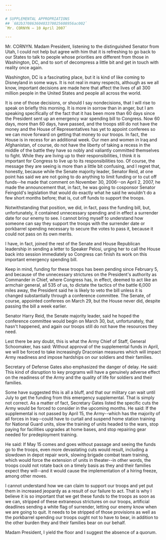 ```yaml
---
---

# SUPPLEMENTAL APPROPRIATIONS
## `682b37086360403370025608956ac002`
`Mr. CORNYN — 10 April 2007`

---
```



Mr. CORNYN. Madam President, listening to the distinguished Senator 
from Utah, I could not help but agree with him that it is refreshing to 
go back to our States to talk to people whose priorities are different 
from those in Washington, DC, and to sort of decompress a little bit 
and get in touch with reality once again.

Washington, DC is a fascinating place, but it is kind of like coming 
to Disneyland in some ways. It is not real in many respects, although 
as we all know, important decisions are made here that affect the lives 
of all 300 million people in the United States and people all across 
the world.

It is one of those decisions, or should I say nondecisions, that I 
will rise to speak on briefly this morning. It is more in sorrow than 
in anger, but I am speaking specifically of the fact that it has been 
more than 60 days since the President sent up an emergency war spending 
bill to Congress. Now 60 days, more than 60 days, have passed, and the 
troops still do not have the money and the House of Representatives has 
yet to appoint conferees so we can move forward on getting that money 
to our troops. In fact, the House is in recess for an additional week. 
Our men and women in Iraq and Afghanistan, of course, do not have the 
liberty of taking a recess in the middle of the battle they have so 
nobly and valiantly committed themselves to fight. While they are 
living up to their responsibilities, I think it is important for 
Congress to live up to its responsibilities too. Of course, the message 
they are seeing is more than a little bit confusing, and I regret that, 
honestly, because while the Senate majority leader, Senator Reid, at 
one point has said we are not going to do anything to limit funding or 
to cut off funds--he made that comment on November 30, 2006--on April 
2, 2007, he made the announcement that, in fact, he was going to 
cosponsor Senator Feingold's legislation that would do exactly what he 
said he wouldn't do a few short months before; that is, cut off funds 
to support the troops.


Notwithstanding that position, we did, in fact, pass the funding 
bill, but, unfortunately, it contained unnecessary spending and in 
effect a surrender date for our enemy to see. I cannot bring myself to 
understand how someone can say they support the troops with the 
surrender date or porkbarrel spending necessary to secure the votes to 
pass it, because it could not pass on its own merits.

I have, in fact, joined the rest of the Senate and House Republican 
leadership in sending a letter to Speaker Pelosi, urging her to call 
the House back into session immediately so Congress can finish its work 
on this important emergency spending bill.

Keep in mind, funding for these troops has been pending since 
February 5, and because of the unnecessary strictures on the 
President's authority as Commander in Chief, where Congress has, in 
effect, deemed to act like an armchair general, all 535 of us, to 
dictate the tactics of the battle 6,000 miles away, the President said 
he is likely to veto the bill unless it is changed substantially 
through a conference committee. The Senate, of course, appointed 
conferees on March 29, but the House never did, despite passing the 
bill a week earlier.

Senator Harry Reid, the Senate majority leader, said he hoped the 
conference committee would begin on March 30, but, unfortunately, that 
hasn't happened, and again our troops still do not have the resources 
they need.

Lest there be any doubt, this is what the Army Chief of Staff, 
General Schoomaker, has said: Without approval of the supplemental 
funds in April, we will be forced to take increasingly Draconian 
measures which will impact Army readiness and impose hardships on our 
soldiers and their families.

Secretary of Defense Gates also emphasized the danger of delay. He 
said: This kind of disruption to key programs will have a genuinely 
adverse effect on the readiness of the Army and the quality of life for 
soldiers and their families.

Some have suggested this is all a bluff, and that our military can 
wait until July to get the funding from this emergency supplemental. 
That is simply not correct. As a matter of fact, Secretary Gates listed 
the specific cuts the Army would be forced to consider in the upcoming 
months. He said: If the supplemental is not passed by April 15, the 
Army--which has the majority of all forces in Iraq--could have to 
curtail and suspend home station training for National Guard units, 
slow the training of units headed to the wars, stop paying for 
facilities upgrades at home bases, and stop repairing gear needed for 
predeployment training.

He said: If May 15 comes and goes without passage and seeing the 
funds go to the troops, even more devastating cuts would result, 
including a slowdown in depot repair work, slowing brigade combat team 
training, which would force the extension of units in theater--in other 
words, the troops could not rotate back on a timely basis as they and 
their families expect they will--and it would cause the implementation 
of a hiring freeze, among other moves.

I cannot understand how we can claim to support our troops and yet 
put them in increased jeopardy as a result of our failure to act. That 
is why I believe it is so important that we get these funds to the 
troops as soon as we can, stripped of these extraneous strictures on 
our troops, artificial deadlines sending a white flag of surrender, 
letting our enemy know when we are going to quit. It needs to be 
stripped of those provisions as well as the porkbarrel spending our 
troops ought not to have to bear, in addition to the other burden they 
and their families bear on our behalf.

Madam President, I yield the floor and I suggest the absence of a 
quorum.